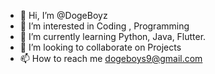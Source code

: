 - 👋 Hi, I’m @DogeBoyz
- 👀 I’m interested in Coding , Programming
- 🌱 I’m currently learning Python, Java, Flutter.
- 💞️ I’m looking to collaborate on Projects
- 📫 How to reach me dogeboys9@gmail.com

<!---
DogeBoyz/DogeBoyz is a ✨ special ✨ repository because its `README.md` (this file) appears on your GitHub profile.
You can click the Preview link to take a look at your changes.
--->
